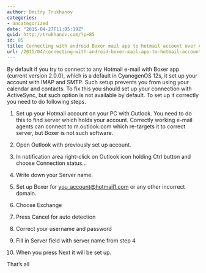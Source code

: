 ```yaml
---
author: Dmitry Trukhanov
categories:
- Uncategorized
date: "2015-04-27T11:05:19Z"
guid: http://trukhanov.com/?p=85
id: 85
title: Connecting with android Boxer mail app to hotmail account over ActiveSync
url: /2015/04/connecting-with-android-boxer-mail-app-to-hotmail-account-over-activesync/
---
```

By default if you try to connect to any Hotmail e-mail with Boxer app (current version 2.0.0), which is a default in CyanogenOS 12s, it set up your account with IMAP and SMTP. Such setup prevents you from using your calendar and contacts. To fix this you should set up your connection with ActiveSync, but such option is not available by default. To set up it correctly you need to do following steps.
<!--more-->
1. Set up your Hotmail account on your PC with Outlook. You need to do this to find server which holds your account. Correctly working e-mail agents can connect to m.outlook.com which re-targets it to correct server, but Boxer is not such software.

2. Open Outlook with previously set up account.

3. In notification area right-click on Outlook icon holding Ctrl button and choose Connection status&#8230;

4. Write down your Server name.

5. Set up Boxer for you_account@hotmail1.com or any other incorrect domain.

6. Choose Exchange

7. Press Cancel for auto detection

8. Correct your username and password

9. Fill in Server field with server name from step 4

10. When you press Next it will be set up.

That&#8217;s all